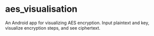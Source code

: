 # aes_visualisation
An Android app for visualizing AES encryption. Input plaintext and key, visualize encryption steps, and see ciphertext.
